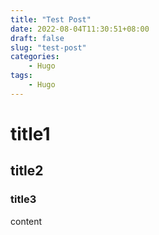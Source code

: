 ```yaml
---
title: "Test Post"
date: 2022-08-04T11:30:51+08:00
draft: false
slug: "test-post"
categories:
    - Hugo
tags: 
    - Hugo
---
```


# title1
## title2
### title3
content

